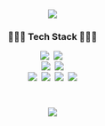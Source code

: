 <h3 align="center">
    <img src="https://capsule-render.vercel.app/api?type=transparent&color=20BDFF&height=300&section=header&text=MY%20GITHUB&fontSize=50&animation=fadeIn" />
</h3>

<h3 align="center">👩🏻‍💻 Tech Stack 👩🏻‍💻</h3>
<p align="center">
  <img src="https://img.shields.io/badge/Java-007396?style=flat&logo=Java&logoColor=white"/></a>&nbsp
  <img src="https://img.shields.io/badge/Python-white?style=flat&logo=Python&logoColor=#3776AB"/></a>&nbsp
  <br>
  <img src="https://img.shields.io/badge/MySQL-4479A1?style=flat&logo=MySQL&logoColor=white"/></a>&nbsp
  <img src="https://img.shields.io/badge/Spring-6DB33F?style=flat&logo=spring&logoColor=white" />
  <br>
  <img src="https://img.shields.io/badge/Discord-5865F2?style=flat&logo=Discord&logoColor=white"/></a>&nbsp
  <img src="https://img.shields.io/badge/Slack-4A154B?style=flat&logo=Slack&logoColor=white"/></a>&nbsp
  <img src="https://img.shields.io/badge/GitHub-gray?style=flat&logo=GitHub&logoColor=black"/></a>&nbsp
  <img src="https://img.shields.io/badge/Git-blue?style=flat&logo=Git&logoColor=F05032"/></a>
</p>

<!-- <h3 align="center"> 📌 Contact Me 📌 </h3>
<p align="center">
</p> -->

<br>

<p align="center">
    <img src="https://github-readme-stats.vercel.app/api?username=woorimj&show_icons=true">
<!--     <a href="https://github.com/ashutosh00710/github-readme-activity-graph">
    <img src="https://github-readme-activity-graph.vercel.app/graph?username=woorimj&theme=react-dark&bg_color=20232a&hide_border=true&line=58A6FF&color=58A6FF" width=94%/>
</a> -->
</p>



<!-- <img src="https://img.shields.io/badge/Spring-6DB33F?style=for-the-badge&logo=spring&logoColor=white" /> -->
